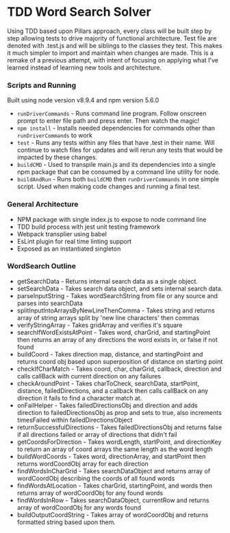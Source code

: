 # TDD Word Search Solver

Using TDD based upon Pillars approach, every class will be built step by step allowing tests to drive majority of functional architecture. Test file are denoted with .test.js and will be siblings to the classes they test. This makes it much simpler to import and maintain when changes are made. This is a remake of a previous attempt, with intent of focusing on applying what I've learned instead of learning new tools and architecture.

### Scripts and Running
Built using node version v8.9.4 and npm version 5.6.0
* `runDriverCommands` - Runs command line program. Follow onscreen prompt to enter file path and press enter. Then watch the magic!
* `npm install` - Installs needed dependencies for commands other than `runDriverCommands` to work 
* `test` - Runs any tests within any files that have .test in their name. Will continue to watch files for updates and will rerun any tests that would be impacted by these changes.
* `buildCMD` - Used to transpile main.js and its dependencies into a single npm package that can be consumed by a command line utility for node.
* `buildAndRun` - Runs both `buildCMD` then `runDriverCommands` in one simple script. Used when making code changes and running a final test.

### General Architecture
* NPM package with single index.js to expose to node command line
* TDD build process with jest unit testing framework
* Webpack transplier using babel
* EsLint plugin for real time linting support
* Exposed as an instantiated singleton

### WordSearch Outline
* getSearchData - Returns internal search data as a single object.
* setSearchData - Takes search data object, and sets internal search data.
* parseInputString - Takes wordSearchString from file or any source and parses into searchData
* splitInputIntoArraysByNewLineThenComma - Takes string and returns array of string arrays split by 'new line characters' then commas
* verifyStringArray - Takes gridArray and verifies it's square
* searchIfWordExistsAtPoint - Takes word, charGrid, and startingPoint then returns an array of any directions the word exists in, or false if not found
* buildCoord - Takes direction map, distance, and startingPoint and returns coord obj based upon superposition of distance on starting point
* checkIfCharMatch - Takes coord, char, charGrid, callback, direction and calls callBack with current direction on any failures
* checkAroundPoint - Takes charToCheck, searchData, startPoint, distance, failedDirections, and a callback then calls callBack on any direction it fails to find a character match at.
* onFailHelper - Takes failedDirectionsObj and direction and adds direction to failedDirectionsObj as prop and sets to true, also increments timesFailed within failedDirectionsObject
* returnSuccessfulDirections - Takes failedDirectionsObj and returns false if all directions failed or array of directions that didn't fail
* getCoordsForDirection - Takes wordLength, startPoint, and directionKey to return an array of coord arrays the same length as the word length
* buildWordCoords - Takes word, directionArray, and startPoint then returns wordCoordObj array for each direction
* findWordsInCharGrid - Takes searchDataObject and returns array of wordCoordObj describing the coords of all found words
* findWordsAtLocation - Takes charGrid, startingPoint, and words then returns array of wordCoordObj for any found words
* findWordsInRow - Takes searchDataObject, currentRow and returns array of wordCoordObj for any words found
* buildOutputCoordString - Takes array of wordCoordObj and returns formatted string based upon them.
 
